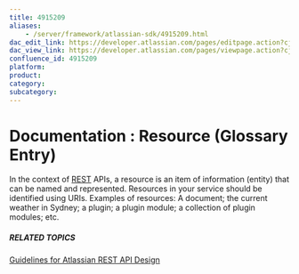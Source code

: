```yaml
---
title: 4915209
aliases:
    - /server/framework/atlassian-sdk/4915209.html
dac_edit_link: https://developer.atlassian.com/pages/editpage.action?cjm=wozere&pageId=4915209
dac_view_link: https://developer.atlassian.com/pages/viewpage.action?cjm=wozere&pageId=4915209
confluence_id: 4915209
platform:
product:
category:
subcategory:
---
```

# Documentation : Resource (Glossary Entry)

In the context of [REST](/server/framework/atlassian-sdk/4915215.html) APIs, a resource is an item of information (entity) that can be named and represented. Resources in your service should be identified using URIs. Examples of resources: A document; the current weather in Sydney; a plugin; a plugin module; a collection of plugin modules; etc.

##### RELATED TOPICS

<a href="/pages/createpage.action?spaceKey=DOCS&amp;title=Guidelines+for+Atlassian+REST+API+Design&amp;linkCreation=true&amp;fromPageId=4915209" class="createlink">Guidelines for Atlassian REST API Design</a>

















































































































































































































































































































